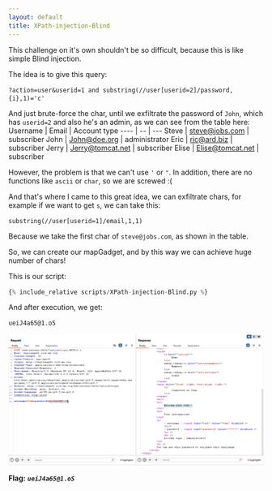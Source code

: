 ```yaml
---
layout: default
title: XPath-injection-Blind
---
```


This challenge on it's own shouldn't be so difficult, because this is like simple Blind injection.

The idea is to give this query:
```
?action=user&userid=1 and substring(//user[userid=2]/password,{i},1)='c'
```
And just brute-force the char, until we exfiltrate the password of `John`, which has `userid=2` and also he's an admin, as we can see from the table here:
Username |	Email |	Account type
----     |  --   |  ---
Steve |	steve@jobs.com |	subscriber
John |	John@doe.org |	administrator
Eric |	ric@ard.biz	| subscriber
Jerry |	Jerry@tomcat.net	| subscriber
Elise	| Elise@tomcat.net |	subscriber

However, the problem is that we can't use `'` or `"`. 
In addition, there are no functions like `ascii` or `char`, so we are screwed :(

And that's where I came to this great idea, we can exfiltrate chars, for example if we want to get `s`, we can take this:
```
substring(//user[userid=1]/email,1,1)
```
Because we take the first char of `steve@jobs.com`, as shown in the table.

So, we can create our mapGadget, and by this way we can achieve huge number of chars!

This is our script:
```py
{% include_relative scripts/XPath-injection-Blind.py %}
```

And after execution, we get: 
```
ueiJ4a65@1.oS
```

![FINAL](./images/XPath-injection-Blind_FINAL.png)

**Flag:** **_`ueiJ4a65@1.oS`_**